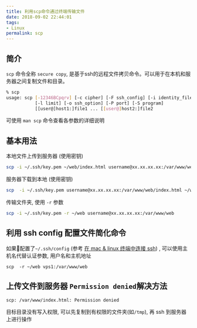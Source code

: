 ```yaml
---
title: 利用scp命令通过终端传输文件
date: 2018-09-02 22:44:01
tags:
- Linux
permalink: scp
---
```


## 简介
`scp` 命令全称 `secure copy`, 是基于ssh的远程文件拷贝命令。可以用于在本机和服务器之间复制文件和目录。

```bash
% scp
usage: scp [-12346BCpqrv] [-c cipher] [-F ssh_config] [-i identity_file]
           [-l limit] [-o ssh_option] [-P port] [-S program]
           [[user@]host1:]file1 ... [[user@]host2:]file2
```

可使用 `man scp` 命令查看各参数的详细说明

## 基本用法
本地文件上传到服务器 (使用密钥)
```bash
scp -i ~/.ssh/key.pem ~/web/index.html username@xx.xx.xx.xx:/var/www/web/index.html 
```
<!-- more -->
服务器下载到本地 (使用密钥)
```bash
scp  -i ~/.ssh/key.pem username@xx.xx.xx.xx:/var/www/web/index.html ~/web/index.html
```
传输文件夹, 使用 `-r` 参数
```bash
scp -i ~/.ssh/key.pem -r ~/web username@xx.xx.xx.xx:/var/www/web 
```

## 利用 ssh config 配置文件简化命令
如果配置了`~/.ssh/config` (参考 [在 mac & linux 终端中连接 ssh](/2018/07/terminal-ssh/)) , 可以使用主机名代替认证参数, 用户名和主机地址

```
scp  -r ~/web vps1:/var/www/web
```

## 上传文件到服务器 `Permission denied`解决方法
```
scp: /var/www/index.html: Permission denied
```
目标目录没有写入权限, 可以先复制到有权限的文件夹(如`/tmp`), 再 ssh 到服务器上进行操作